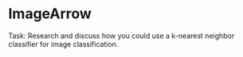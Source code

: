 # ImageArrow
Task: Research and discuss how you could use a k-nearest neighbor classifier for image classification. 
